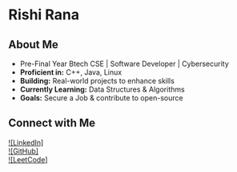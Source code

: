 # Rishi Rana

## About Me
- Pre-Final Year Btech CSE | Software Developer | Cybersecurity
- **Proficient in:** C++, Java, Linux  
- **Building:** Real-world projects to enhance skills  
- **Currently Learning:** Data Structures & Algorithms 
- **Goals:** Secure a Job & contribute to open-source  

## Connect with Me

[![LinkedIn]](https://www.linkedin.com/in/rishi-rana-11426a330)  
[![GitHub]](https://github.com/rishi10rana)  
[![LeetCode]](https://leetcode.com/u/Rishi_10_Rana/)
